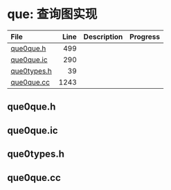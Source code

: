 # que: 查询图实现

|File|Line|Description|Progress|
|:---|---:|:---|:---|
| [que0que.h](#que0que.h)                |   499 |||
| [que0que.ic](#que0que.ic)              |   290 |||
| [que0types.h](#que0types.h)            |    39 |||
| [que0que.cc](#que0que.cc)  |  1243 |||

## que0que.h
<span id="que0que.h" />

## que0que.ic
<span id="que0que.ic" />

## que0types.h
<span id="que0types.h" />

## que0que.cc
<span id="que0que.cc" />
